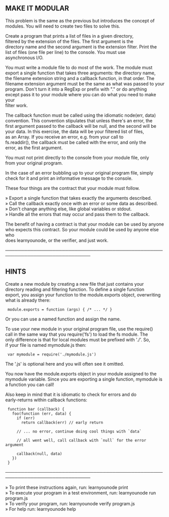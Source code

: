 ## MAKE IT MODULAR  
   
  This problem is the same as the previous but introduces the concept of  
  modules. You will need to create two files to solve this.  
   
  Create a program that prints a list of files in a given directory,  
  filtered by the extension of the files. The first argument is the  
  directory name and the second argument is the extension filter. Print the  
  list of files (one file per line) to the console. You must use  
  asynchronous I/O.  
   
  You must write a module file to do most of the work. The module must  
  export a single function that takes three arguments: the directory name,  
  the filename extension string and a callback function, in that order. The  
  filename extension argument must be the same as what was passed to your  
  program. Don't turn it into a RegExp or prefix with "." or do anything  
  except pass it to your module where you can do what you need to make your  
  filter work.  
   
  The callback function must be called using the idiomatic node(err, data)  
  convention. This convention stipulates that unless there's an error, the  
  first argument passed to the callback will be null, and the second will be  
  your data. In this exercise, the data will be your filtered list of files,  
  as an Array. If you receive an error, e.g. from your call to  
  fs.readdir(), the callback must be called with the error, and only the  
  error, as the first argument.  
   
  You must not print directly to the console from your module file, only  
  from your original program.  
   
  In the case of an error bubbling up to your original program file, simply  
  check for it and print an informative message to the console.  
   
  These four things are the contract that your module must follow.  
   
   » Export a single function that takes exactly the arguments described.        
   » Call the callback exactly once with an error or some data as described.     
   » Don't change anything else, like global variables or stdout.                
   » Handle all the errors that may occur and pass them to the callback.         
   
  The benefit of having a contract is that your module can be used by anyone  
  who expects this contract. So your module could be used by anyone else who  
  does learnyounode, or the verifier, and just work.  
   
 ─────────────────────────────────────────────────────────────────────────────  
   
## HINTS  
   
  Create a new module by creating a new file that just contains your  
  directory reading and filtering function. To define a single function  
  export, you assign your function to the module.exports object, overwriting  
  what is already there:  
   
     module.exports = function (args) { /* ... */ }  
   
  Or you can use a named function and assign the name.  
   
  To use your new module in your original program file, use the require()  
  call in the same way that you require('fs') to load the fs module. The  
  only difference is that for local modules must be prefixed with './'. So,  
  if your file is named mymodule.js then:  
   
     var mymodule = require('./mymodule.js')  
   
  The '.js' is optional here and you will often see it omitted.  
   
  You now have the module.exports object in your module assigned to the  
  mymodule variable. Since you are exporting a single function, mymodule is  
  a function you can call!  
   
  Also keep in mind that it is idiomatic to check for errors and do  
  early-returns within callback functions:  
   
     function bar (callback) {  
       foo(function (err, data) {  
         if (err)  
           return callback(err) // early return  
       
         // ... no error, continue doing cool things with `data`  
       
         // all went well, call callback with `null` for the error argument  
       
         callback(null, data)  
       })  
     }  
   
 ─────────────────────────────────────────────────────────────────────────────  
   
   » To print these instructions again, run: learnyounode print                  
   » To execute your program in a test environment, run: learnyounode run                                                                            
     program.js                                                                  
   » To verify your program, run: learnyounode verify program.js                 
   » For help run: learnyounode help                                             
 
